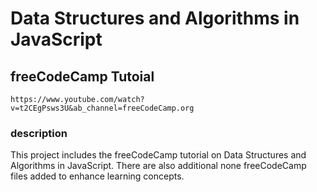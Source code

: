 # Data Structures and Algorithms in JavaScript

## freeCodeCamp Tutoial

```
https://www.youtube.com/watch?v=t2CEgPsws3U&ab_channel=freeCodeCamp.org
```

### description

This project includes the freeCodeCamp tutorial on Data Structures and Algorithms in JavaScript. There are also additional none freeCodeCamp files added to enhance learning concepts.
